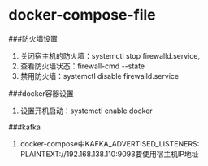 # docker-compose-file

###防火墙设置
1. 关闭宿主机的防火墙：systemctl stop firewalld.service,
2. 查看防火墙状态：firewall-cmd --state
3. 禁用防火墙：systemctl disable firewalld.service

###docker容器设置
1. 设置开机启动：systemctl enable docker

###kafka
1. docker-compose中KAFKA_ADVERTISED_LISTENERS: PLAINTEXT://192.168.138.110:9093要使用宿主机IP地址
